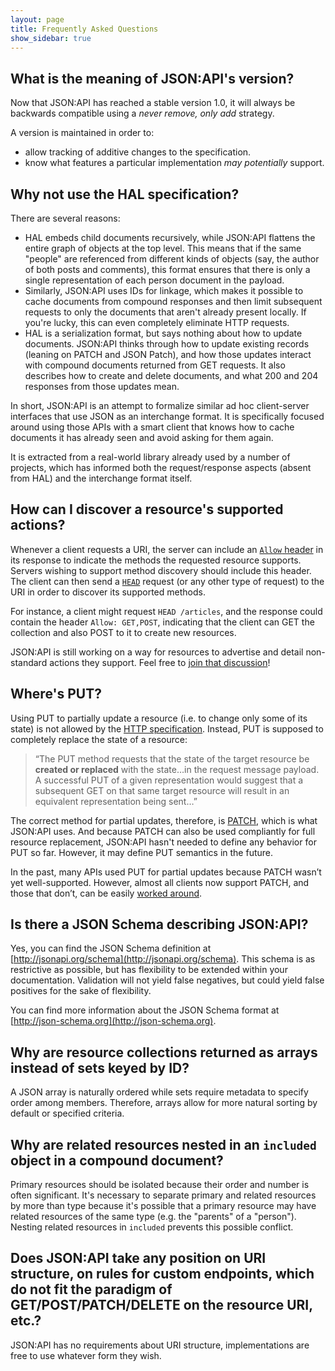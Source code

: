 ```yaml
---
layout: page
title: Frequently Asked Questions
show_sidebar: true
---
```


## <a href="#what-is-the-meaning-of-json-apis-version" id="what-is-the-meaning-of-json-apis-version" class="headerlink"></a> What is the meaning of JSON:API's version?

Now that JSON:API has reached a stable version 1.0, it will always be
backwards compatible using a _never remove, only add_ strategy.

A version is maintained in order to:

* allow tracking of additive changes to the specification.
* know what features a particular implementation *may potentially* support.

## <a href="#why-not-use-the-hal-specification" id="why-not-use-the-hal-specification" class="headerlink"></a> Why not use the HAL specification?

There are several reasons:

* HAL embeds child documents recursively, while JSON:API flattens the entire
graph of objects at the top level. This means that if the same "people" are
referenced from different kinds of objects (say, the author of both posts and
comments), this format ensures that there is only a single representation of
each person document in the payload.
* Similarly, JSON:API uses IDs for linkage, which makes it possible to cache
documents from compound responses and then limit subsequent requests to only
the documents that aren't already present locally. If you're lucky, this can
even completely eliminate HTTP requests.
* HAL is a serialization format, but says nothing about how to update
documents. JSON:API thinks through how to update existing records (leaning on
PATCH and JSON Patch), and how those updates interact with compound documents
returned from GET requests. It also describes how to create and delete
documents, and what 200 and 204 responses from those updates mean.

In short, JSON:API is an attempt to formalize similar ad hoc client-server
interfaces that use JSON as an interchange format. It is specifically focused
around using those APIs with a smart client that knows how to cache documents it
has already seen and avoid asking for them again.

It is extracted from a real-world library already used by a number of projects,
which has informed both the request/response aspects (absent from HAL) and the
interchange format itself.

## <a href="#how-to-discover-resource-possible-actions" id="how-to-discover-resource-possible-actions" class="headerlink"></a> How can I discover a resource's supported actions?

Whenever a client requests a URI, the server can include an [`Allow` header](https://tools.ietf.org/html/rfc7231#section-7.4.1)
in its response to indicate the methods the requested resource supports. Servers
wishing to support method discovery should include this header. The client can
then send a [`HEAD`](https://tools.ietf.org/html/rfc7231#section-4.3.2) request
(or any other type of request) to the URI in order to discover its supported methods.

For instance, a client might request `HEAD /articles`, and the response could
contain the header `Allow: GET,POST`, indicating that the client can GET the
collection and also POST to it to create new resources.

JSON:API is still working on a way for resources to advertise and detail
non-standard actions they support. Feel free to
[join that discussion](https://github.com/json-api/json-api/issues/745)!

## <a href="#wheres-put" id="wheres-put" class="headerlink"></a> Where's PUT?

Using PUT to partially update a resource (i.e. to change only some of its state)
is not allowed by the
[HTTP specification](https://datatracker.ietf.org/doc/html/rfc7231#section-4.3.4).
Instead, PUT is supposed to completely replace the state of a resource:

> “The PUT method requests that the state of the target resource be **created
  or replaced** with the state…in the request message payload. A successful PUT
  of a given representation would suggest that a subsequent GET on that same
  target resource will result in an equivalent representation being sent…”

The correct method for partial updates, therefore, is [PATCH](https://datatracker.ietf.org/doc/html/rfc5789),
which is what JSON:API uses. And because PATCH can also be used compliantly for
full resource replacement, JSON:API hasn't needed to define any behavior for
PUT so far. However, it may define PUT semantics in the future.

In the past, many APIs used PUT for partial updates because PATCH wasn’t yet
well-supported. However, almost all clients now support PATCH, and those that
don’t, can be easily [worked around](/recommendations/#patchless-clients).

## <a href="#is-there-a-json-schema-describing-json-api" id="is-there-a-json-schema-describing-json-api" class="headerlink"></a> Is there a JSON Schema describing JSON:API?

Yes, you can find the JSON Schema definition at
[http://jsonapi.org/schema](http://jsonapi.org/schema). This schema is as
restrictive as possible, but has flexibility to be extended within your
documentation. Validation will not yield false negatives, but could yield false
positives for the sake of flexibility.

You can find more information about the JSON Schema format at
[http://json-schema.org](http://json-schema.org).

## <a href="#resource-collections-returned-as-arrays" id="resource-collections-returned-as-arrays" class="headerlink"></a> Why are resource collections returned as arrays instead of sets keyed by ID?

A JSON array is naturally ordered while sets require metadata to specify order
among members. Therefore, arrays allow for more natural sorting by default or
specified criteria.

## <a href="#why-related-resources-included-compound-document" id="why-related-resources-included-compound-document" class="headerlink"></a> Why are related resources nested in an `included` object in a compound document?

Primary resources should be isolated because their order and number is often
significant. It's necessary to separate primary and related resources by more
than type because it's possible that a primary resource may have related
resources of the same type (e.g. the "parents" of a "person"). Nesting related
resources in `included` prevents this possible conflict.

## <a href="#position-uri-structure-custom-endpoints" id="position-uri-structure-custom-endpoints" class="headerlink"></a> Does JSON:API take any position on URI structure, on rules for custom endpoints, which do not fit the paradigm of GET/POST/PATCH/DELETE on the resource URI, etc.?

JSON:API has no requirements about URI structure, implementations are free to use whatever form they wish.
